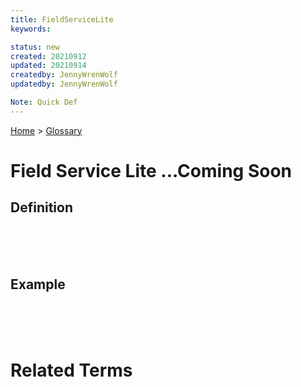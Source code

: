 ```yaml
---
title: FieldServiceLite
keywords: 

status: new
created: 20210912
updated: 20210914
createdby: JennyWrenWolf
updatedby: JennyWrenWolf

Note: Quick Def
---
```

[Home](../Index.md) > [Glossary](./Index.md)

# Field Service Lite ...Coming Soon
## Definition


<br>
<br>
<br>

## Example

<br>
<br>
<br>

# Related Terms